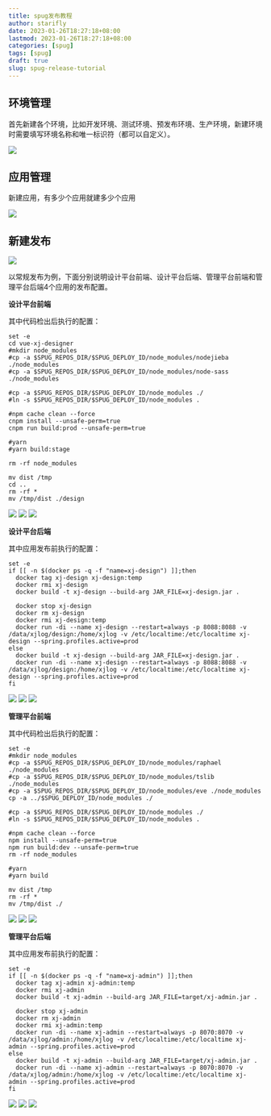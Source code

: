```yaml
---
title: spug发布教程
author: starifly
date: 2023-01-26T18:27:18+08:00
lastmod: 2023-01-26T18:27:18+08:00
categories: [spug]
tags: [spug]
draft: true
slug: spug-release-tutorial
---
```


## 环境管理

首先新建各个环境，比如开发环境、测试环境、预发布环境、生产环境，新建环境时需要填写环境名称和唯一标识符（都可以自定义）。

![](/images/spug-01.png)

## 应用管理

新建应用，有多少个应用就建多少个应用

![](/images/spug-02.png)

## 新建发布

![](/images/spug-03.png)

以常规发布为例，下面分别说明设计平台前端、设计平台后端、管理平台前端和管理平台后端4个应用的发布配置。

**设计平台前端**

其中代码检出后执行的配置：

```
set -e
cd vue-xj-designer
#mkdir node_modules
#cp -a $SPUG_REPOS_DIR/$SPUG_DEPLOY_ID/node_modules/nodejieba ./node_modules
#cp -a $SPUG_REPOS_DIR/$SPUG_DEPLOY_ID/node_modules/node-sass ./node_modules

#cp -a $SPUG_REPOS_DIR/$SPUG_DEPLOY_ID/node_modules ./
#ln -s $SPUG_REPOS_DIR/$SPUG_DEPLOY_ID/node_modules .

#npm cache clean --force
cnpm install --unsafe-perm=true
cnpm run build:prod --unsafe-perm=true

#yarn
#yarn build:stage

rm -rf node_modules

mv dist /tmp
cd ..
rm -rf *
mv /tmp/dist ./design
```

![](/images/spug-04.png)
![](/images/spug-05.png)
![](/images/spug-06.png)

**设计平台后端**

其中应用发布前执行的配置：

```
set -e
if [[ -n $(docker ps -q -f "name=xj-design") ]];then
  docker tag xj-design xj-design:temp
  docker rmi xj-design
  docker build -t xj-design --build-arg JAR_FILE=xj-design.jar .

  docker stop xj-design
  docker rm xj-design
  docker rmi xj-design:temp
  docker run -di --name xj-design --restart=always -p 8088:8088 -v /data/xjlog/design:/home/xjlog -v /etc/localtime:/etc/localtime xj-design --spring.profiles.active=prod
else
  docker build -t xj-design --build-arg JAR_FILE=xj-design.jar .
  docker run -di --name xj-design --restart=always -p 8088:8088 -v /data/xjlog/design:/home/xjlog -v /etc/localtime:/etc/localtime xj-design --spring.profiles.active=prod
fi
```

![](/images/spug-07.png)
![](/images/spug-08.png)
![](/images/spug-09.png)

**管理平台前端**

其中代码检出后执行的配置：

```
set -e
#mkdir node_modules
#cp -a $SPUG_REPOS_DIR/$SPUG_DEPLOY_ID/node_modules/raphael ./node_modules
#cp -a $SPUG_REPOS_DIR/$SPUG_DEPLOY_ID/node_modules/tslib ./node_modules
#cp -a $SPUG_REPOS_DIR/$SPUG_DEPLOY_ID/node_modules/eve ./node_modules
cp -a ../$SPUG_DEPLOY_ID/node_modules ./

#cp -a $SPUG_REPOS_DIR/$SPUG_DEPLOY_ID/node_modules ./
#ln -s $SPUG_REPOS_DIR/$SPUG_DEPLOY_ID/node_modules .

#npm cache clean --force
npm install --unsafe-perm=true
npm run build:dev --unsafe-perm=true
rm -rf node_modules

#yarn
#yarn build

mv dist /tmp
rm -rf *
mv /tmp/dist ./
```

![](/images/spug-10.png)
![](/images/spug-11.png)
![](/images/spug-12.png)

**管理平台后端**

其中应用发布前执行的配置：

```
set -e
if [[ -n $(docker ps -q -f "name=xj-admin") ]];then
  docker tag xj-admin xj-admin:temp
  docker rmi xj-admin
  docker build -t xj-admin --build-arg JAR_FILE=target/xj-admin.jar .

  docker stop xj-admin
  docker rm xj-admin
  docker rmi xj-admin:temp
  docker run -di --name xj-admin --restart=always -p 8070:8070 -v /data/xjlog/admin:/home/xjlog -v /etc/localtime:/etc/localtime xj-admin --spring.profiles.active=prod
else
  docker build -t xj-admin --build-arg JAR_FILE=target/xj-admin.jar .
  docker run -di --name xj-admin --restart=always -p 8070:8070 -v /data/xjlog/admin:/home/xjlog -v /etc/localtime:/etc/localtime xj-admin --spring.profiles.active=prod
fi
```

![](/images/spug-13.png)
![](/images/spug-14.png)
![](/images/spug-15.png)
